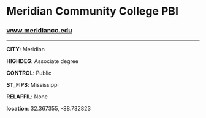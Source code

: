 # Meridian Community College PBI
### www.meridiancc.edu
---
**CITY**: Meridian

**HIGHDEG**: Associate degree

**CONTROL**: Public

**ST_FIPS**: Mississippi

**RELAFFIL**: None

**location**: 32.367355, -88.732823